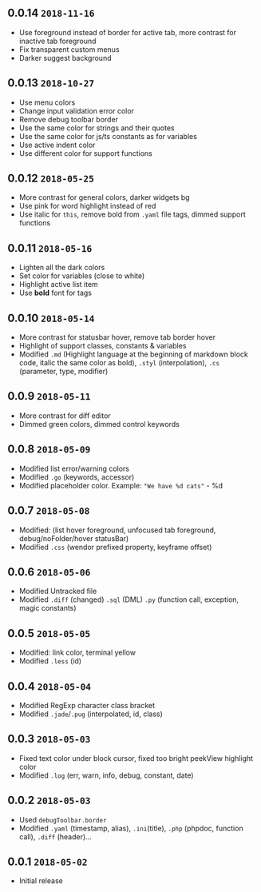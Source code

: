 ## 0.0.14 `2018-11-16`

- Use foreground instead of border for active tab, more contrast for inactive tab foreground
- Fix transparent custom menus
- Darker suggest background

## 0.0.13 `2018-10-27`

- Use menu colors
- Change input validation error color
- Remove debug toolbar border
- Use the same color for strings and their quotes
- Use the same color for js/ts constants as for variables
- Use active indent color
- Use different color for support functions

## 0.0.12 `2018-05-25`

- More contrast for general colors, darker widgets bg
- Use pink for word highlight instead of red
- Use italic for `this`, remove bold from `.yaml` file tags, dimmed support functions

## 0.0.11 `2018-05-16`

- Lighten all the dark colors
- Set color for variables (close to white)
- Highlight active list item
- Use **bold** font for tags

## 0.0.10 `2018-05-14`

- More contrast for statusbar hover, remove tab border hover
- Highlight of support classes, constants & variables
- Modified `.md` (Highlight language at the beginning of markdown block code, italic the same color as bold), `.styl` (interpolation), `.cs` (parameter, type, modifier)

## 0.0.9 `2018-05-11`

- More contrast for diff editor
- Dimmed green colors, dimmed control keywords

## 0.0.8 `2018-05-09`

- Modified list error/warning colors
- Modified `.go` (keywords, accessor)
- Modified placeholder color. Example: `"We have %d cats"` - %d

## 0.0.7 `2018-05-08`

- Modified: (list hover foreground, unfocused tab foreground, debug/noFolder/hover statusBar)
- Modified `.css` (wendor prefixed property, keyframe offset)

## 0.0.6 `2018-05-06`

- Modified Untracked file
- Modified `.diff` (changed) `.sql` (DML) `.py` (function call, exception, magic constants)

## 0.0.5 `2018-05-05`

- Modified: link color, terminal yellow
- Modified `.less` (id)

## 0.0.4 `2018-05-04`

- Modified RegExp character class bracket
- Modified `.jade`/`.pug` (interpolated, id, class)

## 0.0.3 `2018-05-03`

- Fixed text color under block cursor, fixed too bright peekView highlight color
- Modified `.log` (err, warn, info, debug, constant, date)

## 0.0.2 `2018-05-03`

- Used `debugToolbar.border`
- Modified `.yaml` (timestamp, alias), `.ini`(title), `.php` (phpdoc, function call), `.diff` (header)...

## 0.0.1 `2018-05-02`

- Initial release
